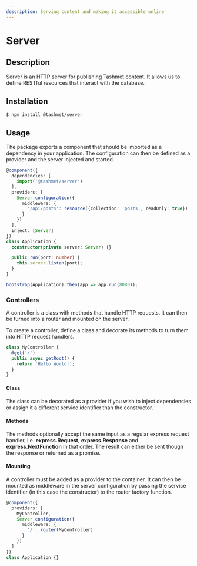 ```yaml
---
description: Serving content and making it accessible online
---
```


# Server

## Description <a id="description"></a>

Server is an HTTP server for publishing Tashmet content. It allows us to define RESTful resources that interact with the database.

## Installation <a id="installation"></a>

```text
$ npm install @tashmet/server
```

## Usage <a id="usage"></a>

The package exports a component that should be imported as a dependency in your application. The configuration can then be defined as a provider and the server injected and started.

```typescript
@component({
  dependencies: [
    import('@tashmet/server')
  ],
  providers: [
    Server.configuration({
      middleware: {
        '/api/posts': resource({collection: 'posts', readOnly: true})
      }
    })
  ],
  inject: [Server]
})
class Application {
  constructor(private server: Server) {}

  public run(port: number) {
    this.server.listen(port);
  }
}

bootstrap(Application).then(app => app.run(8080));
```

### Controllers

A controller is a class with methods that handle HTTP requests. It can then be turned into a router and mounted on the server.

To create a controller, define a class and decorate its methods to turn them into HTTP request handlers.

```typescript
class MyController {
  @get('/')
  public async getRoot() {
    return 'Hello World!';
  }
}
```

#### Class

The class can be decorated as a provider if you wish to inject dependencies or assign it a different service identifier than the constructor.

#### Methods

The methods optionally accept the same input as a regular express request handler, i.e. **express.Request**, **express.Response** and **express.NextFunction** in that order. The result can either be sent though the response or returned as a promise.

#### Mounting

A controller must be added as a provider to the container. It can then be mounted as middleware in the server configuration by passing the service identifier \(in this case the constructor\) to the router factory function.

```typescript
@component({
  providers: [
    MyController,
    Server.configuration({
      middleware: {
        '/': router(MyController)
      }
    })
  ]
})
class Application {}
```

